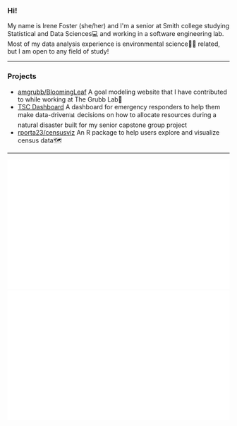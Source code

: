 ### Hi!

My name is Irene Foster (she/her) and I'm a senior at Smith college studying Statistical and Data Sciences💻 and working in a software engineering lab. Most of my data analysis experience is environmental science🌳🐜 related, but I am open to any field of study!

---
### Projects 
* [amgrubb/BloomingLeaf](https://github.com/amgrubb/BloomingLeaf) A goal modeling website that I have contributed to while working at The Grubb Lab🐝
* [TSC Dashboard](https://tscdashboard.shinyapps.io/2022-09-proj4-ibm/) A dashboard for emergency responders to help them make data-driven📊 decisions on how to allocate resources during a natural disaster built for my senior capstone group project
* [rporta23/censusviz](https://github.com/rporta23/censusviz) An R package to help users explore and visualize census data🗺️
---
![](https://raw.githubusercontent.com/i-m-foster/gitStats/master/generated/overview.svg#gh-light-mode-only)
![](https://raw.githubusercontent.com/i-m-foster/gitStats/master/generated/languages.svg#gh-light-mode-only)

<!--
**i-m-foster/i-m-foster** is a ✨ _special_ ✨ repository because its `README.md` (this file) appears on your GitHub profile.

Here are some ideas to get you started:

- 🔭 I’m currently working on ...
- 🌱 I’m currently learning ...
- 👯 I’m looking to collaborate on ...
- 🤔 I’m looking for help with ...
- 💬 Ask me about ...
- 📫 How to reach me: ...
- 😄 Pronouns: ...
- ⚡ Fun fact: ...
-->

